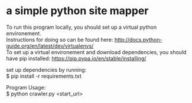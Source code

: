 # a simple python site mapper


To run this program locally, you should set up a virtual python environement.<br  />
Instructions for doing so can be found here: http://docs.python-guide.org/en/latest/dev/virtualenvs/ <br />
To set up a virtual environement and download dependencies, you should have pip installed: https://pip.pypa.io/en/stable/installing/



set up dependencies by running:  <br />
$ pip install -r requirements.txt


Program Usage:  <br />
$ python crawler.py <start_url>
